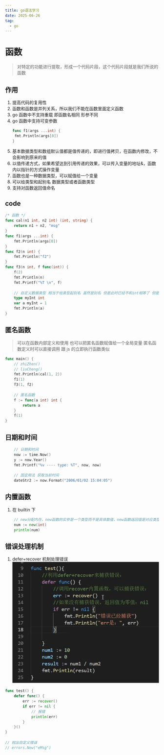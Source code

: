 ```yaml
---
title: go语法学习
date: 2025-06-26
tag:
  - go
---
```


# 函数

> 对特定的功能进行提取，形成一个代码片段，这个代码片段就是我们所说的函数

## 作用

1. 提高代码的复用性
2. 函数和函数是并列关系，所以我们不能在函数里面定义函数
3. go 函数中不支持重载 即函数名相同 形参不同
4. go 函数中支持可变参数
   ```go
   func f1(args ...int) {
   	fmt.Println(args[0])
   }
   ```
5. 基本数据类型和数组默认值都是值传递的，即进行值拷贝，在函数内修改，不会影响到原来的值
6. 以值传递方式，如果希望达到引用传递的效果，可以传入变量的地址&，函数内以指针的方式操作变量
7. 函数也是一种数据类型，可以赋值给一个变量
8. 可以给类型和起别名 数据类型或者函数类型
9. 支持对函数返回值命名

## code

```go
/* 函数 */
func cal(n1 int, n2 int) (int, string) {
	return n1 + n2, "msg"
}
func f1(args ...int) {
	fmt.Println(args[0])
}
func f2(n int) {
	fmt.Println("f2")
}
func f3(n int, f func(int)) {
	f(2)
	fmt.Println(n)
	fmt.Printf("%T \n", f)

	// 自定义数据类型 相当于给类型起别名 虽然是别名 但是此时已经不和int相等了 但是可以转成int
	type myInt int
	var a myInt = 1
	fmt.Println(a)
}
```

## 匿名函数

> 可以在函数内部定义和使用 也可以把匿名函数赋值给一个全局变量
> 匿名函数定义时可以直接调用 跟 js 的立即执行函数类似

```go
func main() {
	// zhiZhen()
	// liuCheng()
	fmt.Println(cal(1, 2))
	f1(1)
	f3(1, f2)

	// 匿名函数
	f := func(a int) int {
		return a
	}
	f(1)
}
```

## 日期和时间

```go
	// 日期和时间
	now := time.Now()
	y := now.Year()
	fmt.Printf("%v ---- type: %T", now, now)

	// 固定用法 获取当前时间
	dateStr2 := now.Format("2006/01/02 15:04:05")
```

## 内置函数

1. 在 builtin 下

```go
	// new分配内存，new函数的实参是一个类型而不是具体数值，new函数返回值是对应类型的指针，num: *int
	num := new(int)
	println(num)
```

## 错误处理机制

1.  defer+recover 机制处理错误
    ![alt text](images/5.png)

```go
func test() {
	defer func() {
		err := recover()
		if err != nil {
			// 报错
			println(err)
		}
	}()
}

// 抛出自定义错误
// errors.New("eMsg")
```

